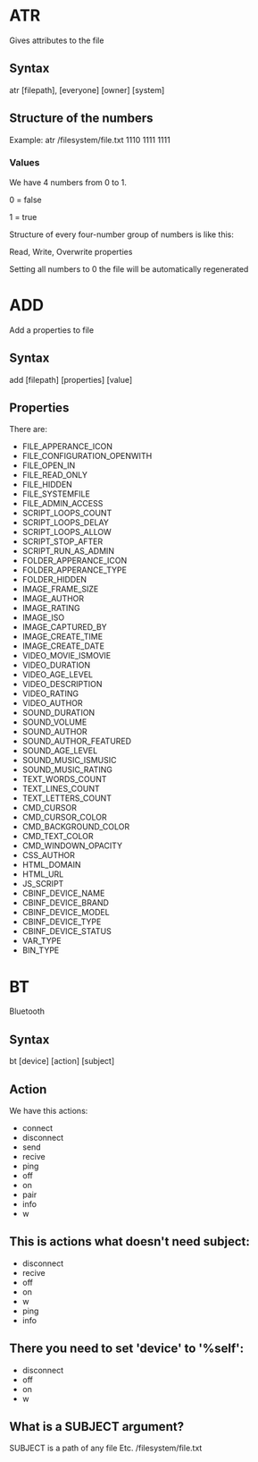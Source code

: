 # ATR
Gives attributes to the file
## Syntax
atr [filepath], [everyone] [owner] [system]
## Structure of the numbers
Example: atr /filesystem/file.txt 1110 1111 1111
### Values
We have 4 numbers from 0 to 1.

0 = false

1 = true



Structure of every four-number group of numbers is like this:

Read, Write, Overwrite properties

Setting all numbers to 0 the file will be automatically regenerated
# ADD
Add a properties to file
## Syntax
add [filepath] [properties] [value]
## Properties
There are:
* FILE_APPERANCE_ICON
* FILE_CONFIGURATION_OPENWITH
* FILE_OPEN_IN
* FILE_READ_ONLY
* FILE_HIDDEN
* FILE_SYSTEMFILE
* FILE_ADMIN_ACCESS
* SCRIPT_LOOPS_COUNT
* SCRIPT_LOOPS_DELAY
* SCRIPT_LOOPS_ALLOW
* SCRIPT_STOP_AFTER
* SCRIPT_RUN_AS_ADMIN
* FOLDER_APPERANCE_ICON
* FOLDER_APPERANCE_TYPE
* FOLDER_HIDDEN
* IMAGE_FRAME_SIZE
* IMAGE_AUTHOR
* IMAGE_RATING
* IMAGE_ISO
* IMAGE_CAPTURED_BY
* IMAGE_CREATE_TIME
* IMAGE_CREATE_DATE
* VIDEO_MOVIE_ISMOVIE
* VIDEO_DURATION
* VIDEO_AGE_LEVEL
* VIDEO_DESCRIPTION
* VIDEO_RATING
* VIDEO_AUTHOR
* SOUND_DURATION
* SOUND_VOLUME
* SOUND_AUTHOR
* SOUND_AUTHOR_FEATURED
* SOUND_AGE_LEVEL
* SOUND_MUSIC_ISMUSIC
* SOUND_MUSIC_RATING
* TEXT_WORDS_COUNT
* TEXT_LINES_COUNT
* TEXT_LETTERS_COUNT
* CMD_CURSOR
* CMD_CURSOR_COLOR
* CMD_BACKGROUND_COLOR
* CMD_TEXT_COLOR
* CMD_WINDOWN_OPACITY
* CSS_AUTHOR
* HTML_DOMAIN
* HTML_URL
* JS_SCRIPT
* CBINF_DEVICE_NAME
* CBINF_DEVICE_BRAND
* CBINF_DEVICE_MODEL
* CBINF_DEVICE_TYPE
* CBINF_DEVICE_STATUS
* VAR_TYPE
* BIN_TYPE
# BT
Bluetooth 
## Syntax
bt [device] [action] [subject]
## Action
We have this actions:
* connect
* disconnect
* send
* recive
* ping
* off
* on
* pair
* info
* w
## This is actions what doesn't need subject:
* disconnect
* recive
* off
* on
* w
* ping
* info
## There you need to set 'device' to '%self':
* disconnect
* off
* on
* w
## What is a SUBJECT argument?
SUBJECT is a path of any file
Etc. /filesystem/file.txt
